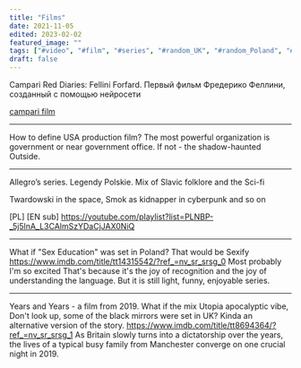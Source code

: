 ```yaml
---
title: "Films"
date: 2021-11-05
edited: 2023-02-02
featured_image: ""
tags: ["#video", "#film", "#series", "#random_UK", "#random_Poland", "#scifi"]
draft: false
---
```


Campari Red Diaries: Fellini Forfard. Первый фильм Фредерико Феллини, созданный с помощью нейросети 

[campari film](https://megogo.pro/campari/)

***

How to define USA production film?
The most powerful organization is government or near government office. If not - the shadow-haunted Outside.


***

Allegro’s series. Legendy Polskie. Mix of Slavic folklore and the Sci-fi 

Twardowski in the space, Smok as kidnapper in cyberpunk and so on

[PL] [EN sub] https://youtube.com/playlist?list=PLNBP-_5j5lnA_L3CAlmSzYDaCjJAX0NiQ


***

What if "Sex Education" was set in Poland? That would be Sexify https://www.imdb.com/title/tt14315542/?ref_=nv_sr_srsg_0
Most probably I'm so excited That's because it's the joy of recognition and the joy of understanding the language. But it is still light, funny, enjoyable series.

***

Years and Years - a film from 2019. What if the mix Utopia apocalyptic vibe, Don't look up, some of the black mirrors were set in UK? Kinda an alternative version of the story.
https://www.imdb.com/title/tt8694364/?ref_=nv_sr_srsg_1 
As Britain slowly turns into a dictatorship over the years, the lives of a typical busy family from Manchester converge on one crucial night in 2019. 

